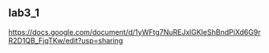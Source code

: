 ## lab3_1
https://docs.google.com/document/d/1yWFtg7NuREJxlGKIeShBndPiXd6G9rR2D1QB_FjqTKw/edit?usp=sharing
